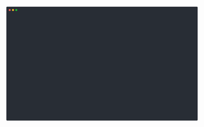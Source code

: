 <p align="center">
  <img width="600" src="https://raw.githubusercontent.com/keelanbrady1011/keelanbrady1011/main/placeholder.svg">
</p>
